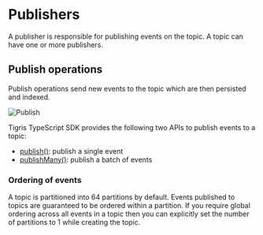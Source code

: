 # Publishers

A publisher is responsible for publishing events on the topic. A topic can
have one or more publishers.

## Publish operations

Publish operations send new events to the topic which are then persisted and
indexed.

![Publish](/img/publish.jpg)

Tigris TypeScript SDK provides the following two APIs to publish events
to a topic:

- [publish()](docs/typescript/_events/publish_subscribe#publish-a-single-message):
  publish a single event
- [publishMany()](docs/typescript/_events/publish_subscribe#publish-many-messages):
  publish a batch of events

### Ordering of events

A topic is partitioned into 64 partitions by default. Events published to
topics are guaranteed to be ordered within a partition. If you require
global ordering across all events in a topic then you can explicitly set the
number of partitions to 1 while creating the topic.
